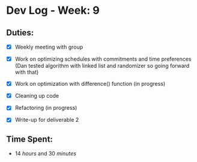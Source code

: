 # Dev Log - Week: 9
 
## Duties:
  - [X] Weekly meeting with group
  - [X] Work on optimizing schedules with commitments and time preferences (Dan tested algorithm with linked list and randomizer so going forward with that)
  - [X] Work on optimization with difference() function (in progress)
  - [X] Cleaning up code
  - [X] Refactoring (in progress)
  - [X] Write-up for deliverable 2

 
## Time Spent: 
  * 14 _hours_ and 30 _minutes_

